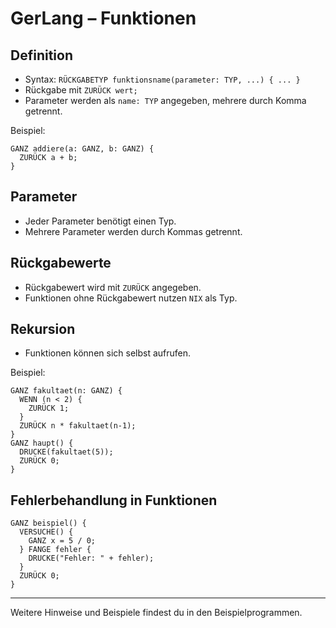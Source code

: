 # GerLang – Funktionen

## Definition
- Syntax: `RÜCKGABETYP funktionsname(parameter: TYP, ...) { ... }`
- Rückgabe mit `ZURÜCK wert;`
- Parameter werden als `name: TYP` angegeben, mehrere durch Komma getrennt.

Beispiel:
```gerlang
GANZ addiere(a: GANZ, b: GANZ) {
  ZURÜCK a + b;
}
```

## Parameter
- Jeder Parameter benötigt einen Typ.
- Mehrere Parameter werden durch Kommas getrennt.

## Rückgabewerte
- Rückgabewert wird mit `ZURÜCK` angegeben.
- Funktionen ohne Rückgabewert nutzen `NIX` als Typ.

## Rekursion
- Funktionen können sich selbst aufrufen.

Beispiel:
```gerlang
GANZ fakultaet(n: GANZ) {
  WENN (n < 2) {
    ZURÜCK 1;
  }
  ZURÜCK n * fakultaet(n-1);
}
GANZ haupt() {
  DRUCKE(fakultaet(5));
  ZURÜCK 0;
}
```

## Fehlerbehandlung in Funktionen
```gerlang
GANZ beispiel() {
  VERSUCHE() {
    GANZ x = 5 / 0;
  } FANGE fehler {
    DRUCKE("Fehler: " + fehler);
  }
  ZURÜCK 0;
}
```

---

Weitere Hinweise und Beispiele findest du in den Beispielprogrammen.
